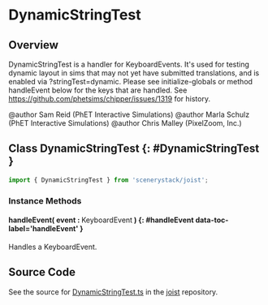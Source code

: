 # DynamicStringTest

## Overview

DynamicStringTest is a handler for KeyboardEvents. It's used for testing dynamic layout in sims that may not yet
have submitted translations, and is enabled via ?stringTest=dynamic. Please see initialize-globals or method
handleEvent below for the keys that are handled. See https://github.com/phetsims/chipper/issues/1319 for history.

@author Sam Reid (PhET Interactive Simulations)
@author Marla Schulz (PhET Interactive Simulations)
@author Chris Malley (PixelZoom, Inc.)

## Class DynamicStringTest {: #DynamicStringTest }


```js
import { DynamicStringTest } from 'scenerystack/joist';
```
### Instance Methods

#### handleEvent( event : <span style="font-weight: 400;">KeyboardEvent</span> ) {: #handleEvent data-toc-label='handleEvent' }

Handles a KeyboardEvent.



## Source Code

See the source for [DynamicStringTest.ts](https://github.com/phetsims/joist/blob/main/js/DynamicStringTest.ts) in the [joist](https://github.com/phetsims/joist) repository.
